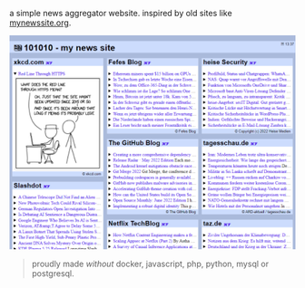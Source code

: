 a simple news aggregator website. inspired by old sites like [mynewssite.org](https://web.archive.org/web/*/mynewssite.org).

![blue 101010](./assets/image/blue-101010.png)

> proudly made *without* docker, javascript, php, python, mysql or postgresql.
